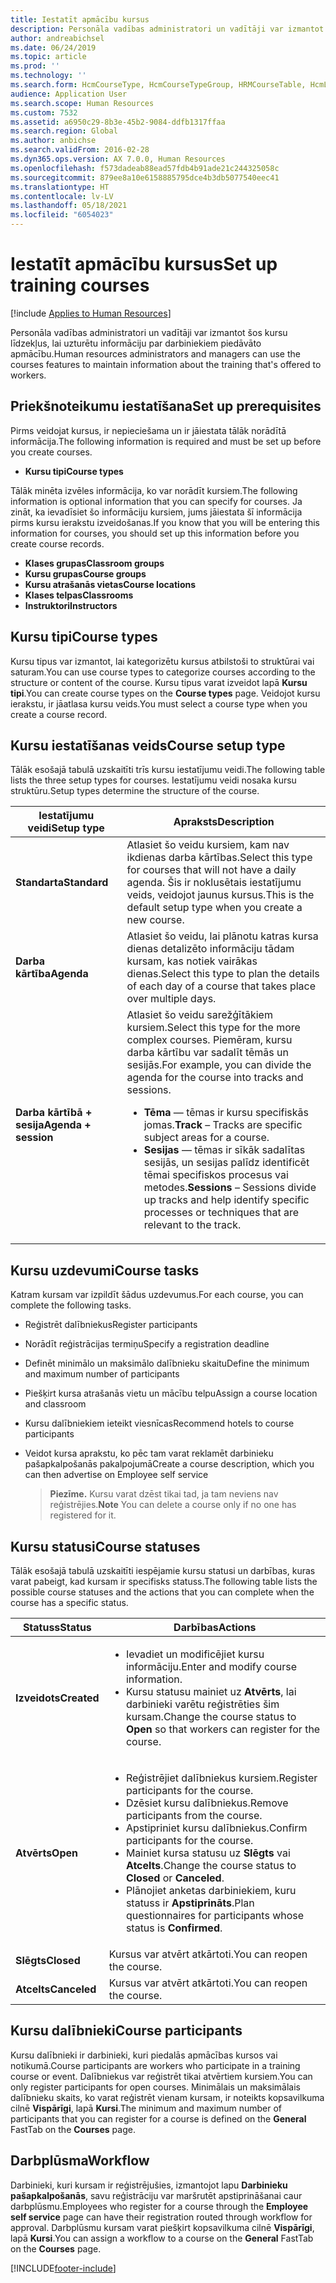 ```yaml
---
title: Iestatīt apmācību kursus
description: Personāla vadības administratori un vadītāji var izmantot šos kursu līdzekļus, lai uzturētu informāciju par darbiniekiem piedāvāto apmācību.
author: andreabichsel
ms.date: 06/24/2019
ms.topic: article
ms.prod: ''
ms.technology: ''
ms.search.form: HcmCourseType, HcmCourseTypeGroup, HRMCourseTable, HcmLearningWorkspace
audience: Application User
ms.search.scope: Human Resources
ms.custom: 7532
ms.assetid: a6950c29-8b3e-45b2-9084-ddfb1317ffaa
ms.search.region: Global
ms.author: anbichse
ms.search.validFrom: 2016-02-28
ms.dyn365.ops.version: AX 7.0.0, Human Resources
ms.openlocfilehash: f573dadeab88ead57fdb4b91ade21c244325058c
ms.sourcegitcommit: 879ee8a10e6158885795dce4b3db5077540eec41
ms.translationtype: HT
ms.contentlocale: lv-LV
ms.lasthandoff: 05/18/2021
ms.locfileid: "6054023"
---
```

# <a name="set-up-training-courses"></a><span data-ttu-id="572dc-103">Iestatīt apmācību kursus</span><span class="sxs-lookup"><span data-stu-id="572dc-103">Set up training courses</span></span>

[!include [Applies to Human Resources](../includes/applies-to-hr.md)]

<span data-ttu-id="572dc-104">Personāla vadības administratori un vadītāji var izmantot šos kursu līdzekļus, lai uzturētu informāciju par darbiniekiem piedāvāto apmācību.</span><span class="sxs-lookup"><span data-stu-id="572dc-104">Human resources administrators and managers can use the courses features to maintain information about the training that's offered to workers.</span></span>

 <a name="set-up-prerequisites"></a><span data-ttu-id="572dc-105">Priekšnoteikumu iestatīšana</span><span class="sxs-lookup"><span data-stu-id="572dc-105">Set up prerequisites</span></span>
---------------------

<span data-ttu-id="572dc-106">Pirms veidojat kursus, ir nepieciešama un ir jāiestata tālāk norādītā informācija.</span><span class="sxs-lookup"><span data-stu-id="572dc-106">The following information is required and must be set up before you create courses.</span></span>
-   <span data-ttu-id="572dc-107">**Kursu tipi**</span><span class="sxs-lookup"><span data-stu-id="572dc-107">**Course types**</span></span>

<span data-ttu-id="572dc-108">Tālāk minēta izvēles informācija, ko var norādīt kursiem.</span><span class="sxs-lookup"><span data-stu-id="572dc-108">The following information is optional information that you can specify for courses.</span></span> <span data-ttu-id="572dc-109">Ja zināt, ka ievadīsiet šo informāciju kursiem, jums jāiestata šī informācija pirms kursu ierakstu izveidošanas.</span><span class="sxs-lookup"><span data-stu-id="572dc-109">If you know that you will be entering this information for courses, you should set up this information before you create course records.</span></span>
-   <span data-ttu-id="572dc-110">**Klases grupas**</span><span class="sxs-lookup"><span data-stu-id="572dc-110">**Classroom groups**</span></span>
-   <span data-ttu-id="572dc-111">**Kursu grupas**</span><span class="sxs-lookup"><span data-stu-id="572dc-111">**Course groups**</span></span>
-   <span data-ttu-id="572dc-112">**Kursu atrašanās vietas**</span><span class="sxs-lookup"><span data-stu-id="572dc-112">**Course locations**</span></span>
-   <span data-ttu-id="572dc-113">**Klases telpas**</span><span class="sxs-lookup"><span data-stu-id="572dc-113">**Classrooms**</span></span>
-   <span data-ttu-id="572dc-114">**Instruktori**</span><span class="sxs-lookup"><span data-stu-id="572dc-114">**Instructors**</span></span>

## <a name="course-types"></a><span data-ttu-id="572dc-115">Kursu tipi</span><span class="sxs-lookup"><span data-stu-id="572dc-115">Course types</span></span>
<span data-ttu-id="572dc-116">Kursu tipus var izmantot, lai kategorizētu kursus atbilstoši to struktūrai vai saturam.</span><span class="sxs-lookup"><span data-stu-id="572dc-116">You can use course types to categorize courses according to the structure or content of the course.</span></span> <span data-ttu-id="572dc-117">Kursu tipus varat izveidot lapā **Kursu tipi**.</span><span class="sxs-lookup"><span data-stu-id="572dc-117">You can create course types on the **Course types** page.</span></span> <span data-ttu-id="572dc-118">Veidojot kursu ierakstu, ir jāatlasa kursu veids.</span><span class="sxs-lookup"><span data-stu-id="572dc-118">You must select a course type when you create a course record.</span></span>

## <a name="course-setup-type"></a><span data-ttu-id="572dc-119">Kursu iestatīšanas veids</span><span class="sxs-lookup"><span data-stu-id="572dc-119">Course setup type</span></span>
<span data-ttu-id="572dc-120">Tālāk esošajā tabulā uzskaitīti trīs kursu iestatījumu veidi.</span><span class="sxs-lookup"><span data-stu-id="572dc-120">The following table lists the three setup types for courses.</span></span> <span data-ttu-id="572dc-121">Iestatījumu veidi nosaka kursu struktūru.</span><span class="sxs-lookup"><span data-stu-id="572dc-121">Setup types determine the structure of the course.</span></span>

<table>
<thead>
<tr class="header">
<th><span data-ttu-id="572dc-122">Iestatījumu veidi</span><span class="sxs-lookup"><span data-stu-id="572dc-122">Setup type</span></span></th>
<th><span data-ttu-id="572dc-123">Apraksts</span><span class="sxs-lookup"><span data-stu-id="572dc-123">Description</span></span></th>
</tr>
</thead>
<tbody>
<tr class="odd">
<td><span data-ttu-id="572dc-124"><strong>Standarta</strong></span><span class="sxs-lookup"><span data-stu-id="572dc-124"><strong>Standard</strong></span></span></td>
<td><span data-ttu-id="572dc-125">Atlasiet šo veidu kursiem, kam nav ikdienas darba kārtības.</span><span class="sxs-lookup"><span data-stu-id="572dc-125">Select this type for courses that will not have a daily agenda.</span></span> <span data-ttu-id="572dc-126">Šis ir noklusētais iestatījumu veids, veidojot jaunus kursus.</span><span class="sxs-lookup"><span data-stu-id="572dc-126">This is the default setup type when you create a new course.</span></span></td>
</tr>
<tr class="even">
<td><span data-ttu-id="572dc-127"><strong>Darba kārtība</strong></span><span class="sxs-lookup"><span data-stu-id="572dc-127"><strong>Agenda</strong></span></span></td>
<td><span data-ttu-id="572dc-128">Atlasiet šo veidu, lai plānotu katras kursa dienas detalizēto informāciju tādam kursam, kas notiek vairākas dienas.</span><span class="sxs-lookup"><span data-stu-id="572dc-128">Select this type to plan the details of each day of a course that takes place over multiple days.</span></span></td>
</tr>
<tr class="odd">
<td><span data-ttu-id="572dc-129"><strong>Darba kārtībā + sesija</strong></span><span class="sxs-lookup"><span data-stu-id="572dc-129"><strong>Agenda + session</strong></span></span></td>
<td><span data-ttu-id="572dc-130">Atlasiet šo veidu sarežģītākiem kursiem.</span><span class="sxs-lookup"><span data-stu-id="572dc-130">Select this type for the more complex courses.</span></span> <span data-ttu-id="572dc-131">Piemēram, kursu darba kārtību var sadalīt tēmās un sesijās.</span><span class="sxs-lookup"><span data-stu-id="572dc-131">For example, you can divide the agenda for the course into tracks and sessions.</span></span>
<ul>
<li><span data-ttu-id="572dc-132"><strong>Tēma</strong> — tēmas ir kursu specifiskās jomas.</span><span class="sxs-lookup"><span data-stu-id="572dc-132"><strong>Track</strong> – Tracks are specific subject areas for a course.</span></span></li>
<li><span data-ttu-id="572dc-133"><strong>Sesijas</strong> — tēmas ir sīkāk sadalītas sesijās, un sesijas palīdz identificēt tēmai specifiskos procesus vai metodes.</span><span class="sxs-lookup"><span data-stu-id="572dc-133"><strong>Sessions</strong> – Sessions divide up tracks and help identify specific processes or techniques that are relevant to the track.</span></span></li>
</ul></td>
</tr>
</tbody>
</table>

## <a name="course-tasks"></a><span data-ttu-id="572dc-134">Kursu uzdevumi</span><span class="sxs-lookup"><span data-stu-id="572dc-134">Course tasks</span></span>
<span data-ttu-id="572dc-135">Katram kursam var izpildīt šādus uzdevumus.</span><span class="sxs-lookup"><span data-stu-id="572dc-135">For each course, you can complete the following tasks.</span></span>
- <span data-ttu-id="572dc-136">Reģistrēt dalībniekus</span><span class="sxs-lookup"><span data-stu-id="572dc-136">Register participants</span></span>
- <span data-ttu-id="572dc-137">Norādīt reģistrācijas termiņu</span><span class="sxs-lookup"><span data-stu-id="572dc-137">Specify a registration deadline</span></span>
- <span data-ttu-id="572dc-138">Definēt minimālo un maksimālo dalībnieku skaitu</span><span class="sxs-lookup"><span data-stu-id="572dc-138">Define the minimum and maximum number of participants</span></span>
- <span data-ttu-id="572dc-139">Piešķirt kursa atrašanās vietu un mācību telpu</span><span class="sxs-lookup"><span data-stu-id="572dc-139">Assign a course location and classroom</span></span>
- <span data-ttu-id="572dc-140">Kursu dalībniekiem ieteikt viesnīcas</span><span class="sxs-lookup"><span data-stu-id="572dc-140">Recommend hotels to course participants</span></span>
- <span data-ttu-id="572dc-141">Veidot kursa aprakstu, ko pēc tam varat reklamēt darbinieku pašapkalpošanās pakalpojumā</span><span class="sxs-lookup"><span data-stu-id="572dc-141">Create a course description, which you can then advertise on Employee self service</span></span>

  ><span data-ttu-id="572dc-142">**Piezīme.** Kursu varat dzēst tikai tad, ja tam neviens nav reģistrējies.</span><span class="sxs-lookup"><span data-stu-id="572dc-142">**Note** You can delete a course only if no one has registered for it.</span></span> 

## <a name="course-statuses"></a><span data-ttu-id="572dc-143">Kursu statusi</span><span class="sxs-lookup"><span data-stu-id="572dc-143">Course statuses</span></span>
<span data-ttu-id="572dc-144">Tālāk esošajā tabulā uzskaitīti iespējamie kursu statusi un darbības, kuras varat pabeigt, kad kursam ir specifisks statuss.</span><span class="sxs-lookup"><span data-stu-id="572dc-144">The following table lists the possible course statuses and the actions that you can complete when the course has a specific status.</span></span>

<table>
<thead>
<tr class="header">
<th><span data-ttu-id="572dc-145">Statuss</span><span class="sxs-lookup"><span data-stu-id="572dc-145">Status</span></span></th>
<th><span data-ttu-id="572dc-146">Darbības</span><span class="sxs-lookup"><span data-stu-id="572dc-146">Actions</span></span></th>
</tr>
</thead>
<tbody>
<tr class="odd">
<td><span data-ttu-id="572dc-147"><strong>Izveidots</strong></span><span class="sxs-lookup"><span data-stu-id="572dc-147"><strong>Created</strong></span></span></td>
<td><ul>
<li><span data-ttu-id="572dc-148">Ievadiet un modificējiet kursu informāciju.</span><span class="sxs-lookup"><span data-stu-id="572dc-148">Enter and modify course information.</span></span></li>
<li><span data-ttu-id="572dc-149">Kursu statusu mainiet uz <strong>Atvērts</strong>, lai darbinieki varētu reģistrēties šim kursam.</span><span class="sxs-lookup"><span data-stu-id="572dc-149">Change the course status to <strong>Open</strong> so that workers can register for the course.</span></span></li>
</ul></td>
</tr>
<tr class="even">
<td><span data-ttu-id="572dc-150"><strong>Atvērts</strong></span><span class="sxs-lookup"><span data-stu-id="572dc-150"><strong>Open</strong></span></span></td>
<td><ul>
<li><span data-ttu-id="572dc-151">Reģistrējiet dalībniekus kursiem.</span><span class="sxs-lookup"><span data-stu-id="572dc-151">Register participants for the course.</span></span></li>
<li><span data-ttu-id="572dc-152">Dzēsiet kursu dalībniekus.</span><span class="sxs-lookup"><span data-stu-id="572dc-152">Remove participants from the course.</span></span></li>
<li><span data-ttu-id="572dc-153">Apstipriniet kursu dalībniekus.</span><span class="sxs-lookup"><span data-stu-id="572dc-153">Confirm participants for the course.</span></span></li>
<li><span data-ttu-id="572dc-154">Mainiet kursa statusu uz <strong>Slēgts</strong> vai <strong>Atcelts</strong>.</span><span class="sxs-lookup"><span data-stu-id="572dc-154">Change the course status to <strong>Closed</strong> or <strong>Canceled</strong>.</span></span></li>
<li><span data-ttu-id="572dc-155">Plānojiet anketas darbiniekiem, kuru statuss ir <strong>Apstiprināts</strong>.</span><span class="sxs-lookup"><span data-stu-id="572dc-155">Plan questionnaires for participants whose status is <strong>Confirmed</strong>.</span></span></li>
</ul></td>
</tr>
<tr class="odd">
<td><span data-ttu-id="572dc-156"><strong>Slēgts</strong></span><span class="sxs-lookup"><span data-stu-id="572dc-156"><strong>Closed</strong></span></span></td>
<td><span data-ttu-id="572dc-157">Kursus var atvērt atkārtoti.</span><span class="sxs-lookup"><span data-stu-id="572dc-157">You can reopen the course.</span></span></td>
</tr>
<tr class="even">
<td><span data-ttu-id="572dc-158"><strong>Atcelts</strong></span><span class="sxs-lookup"><span data-stu-id="572dc-158"><strong>Canceled</strong></span></span></td>
<td><span data-ttu-id="572dc-159">Kursus var atvērt atkārtoti.</span><span class="sxs-lookup"><span data-stu-id="572dc-159">You can reopen the course.</span></span></td>
</tr>
</tbody>
</table>

## <a name="course-participants"></a><span data-ttu-id="572dc-160">Kursu dalībnieki</span><span class="sxs-lookup"><span data-stu-id="572dc-160">Course participants</span></span>
<span data-ttu-id="572dc-161">Kursu dalībnieki ir darbinieki, kuri piedalās apmācības kursos vai notikumā.</span><span class="sxs-lookup"><span data-stu-id="572dc-161">Course participants are workers who participate in a training course or event.</span></span> <span data-ttu-id="572dc-162">Dalībniekus var reģistrēt tikai atvērtiem kursiem.</span><span class="sxs-lookup"><span data-stu-id="572dc-162">You can only register participants for open courses.</span></span> <span data-ttu-id="572dc-163">Minimālais un maksimālais dalībnieku skaits, ko varat reģistrēt vienam kursam, ir noteikts kopsavilkuma cilnē **Vispārīgi**, lapā **Kursi**.</span><span class="sxs-lookup"><span data-stu-id="572dc-163">The minimum and maximum number of participants that you can register for a course is defined on the **General** FastTab on the **Courses** page.</span></span>

<a name="workflow"></a><span data-ttu-id="572dc-164">Darbplūsma</span><span class="sxs-lookup"><span data-stu-id="572dc-164">Workflow</span></span>
--------

<span data-ttu-id="572dc-165">Darbinieki, kuri kursam ir reģistrējušies, izmantojot lapu **Darbinieku pašapkalpošanās**, savu reģistrāciju var maršrutēt apstiprināšanai caur darbplūsmu.</span><span class="sxs-lookup"><span data-stu-id="572dc-165">Employees who register for a course through the **Employee self service** page can have their registration routed through workflow for approval.</span></span> <span data-ttu-id="572dc-166">Darbplūsmu kursam varat piešķirt kopsavilkuma cilnē **Vispārīgi**, lapā **Kursi**.</span><span class="sxs-lookup"><span data-stu-id="572dc-166">You can assign a workflow to a course on the **General** FastTab on the **Courses** page.</span></span>







[!INCLUDE[footer-include](../includes/footer-banner.md)]